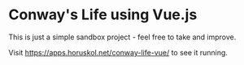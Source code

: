 # Conway's Life using Vue.js

This is just a simple sandbox project - feel free to take and improve.

Visit https://apps.horuskol.net/conway-life-vue/ to see it running.